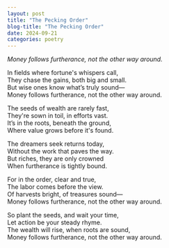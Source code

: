 ```yaml
---
layout: post
title: "The Pecking Order"
blog-title: "The Pecking Order"
date: 2024-09-21
categories: poetry
---
```


*Money follows furtherance, not the other way around.*

In fields where fortune's whispers call,  
They chase the gains, both big and small.  
But wise ones know what’s truly sound—  
Money follows furtherance, not the other way around.

The seeds of wealth are rarely fast,  
They're sown in toil, in efforts vast.  
It’s in the roots, beneath the ground,  
Where value grows before it's found.

The dreamers seek returns today,  
Without the work that paves the way.  
But riches, they are only crowned  
When furtherance is tightly bound.

For in the order, clear and true,  
The labor comes before the view.  
Of harvests bright, of treasures sound—  
Money follows furtherance, not the other way around.

So plant the seeds, and wait your time,  
Let action be your steady rhyme.  
The wealth will rise, when roots are sound,  
Money follows furtherance, not the other way around.
